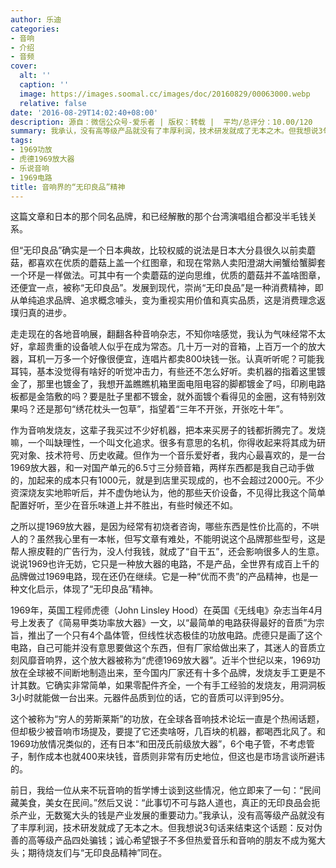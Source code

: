 ```yaml
---
author: 乐迪
categories:
- 音响
- 介绍
- 音频
cover:
  alt: ''
  caption: ''
  image: https://images.soomal.cc/images/doc/20160829/00063000.webp
  relative: false
date: '2016-08-29T14:02:40+08:00'
description: 源自：微信公众号-爱乐者 | 版权：转载 |  平均/总评分：10.00/120
summary: 我承认，没有高等级产品就没有了丰厚利润，技术研发就成了无本之木。但我想说3句话来结束这个话题：反对伪善的高等级产品四处骗钱；诚心希望银子不多但热爱音乐和音响的朋友不成为冤大头；期待烧友们与“无印良品精神”同在。
tags:
- 1969功放
- 虎德1969放大器
- 乐说音响
- 1969电路
title: 音响界的“无印良品”精神
---
```


这篇文章和日本的那个同名品牌，和已经解散的那个台湾演唱组合都没半毛钱关系。

但“无印良品”确实是一个日本典故，比较权威的说法是日本大分县很久以前卖蘑菇，都喜欢在优质的蘑菇上盖一个红图章，和现在常熟人卖阳澄湖大闸蟹给蟹脚套一个环是一样做法。可其中有一个卖蘑菇的逆向思维，优质的蘑菇并不盖啥图章，还便宜一点，被称“无印良品”。发展到现代，崇尚“无印良品”是一种消费精神，即从单纯追求品牌、追求概念噱头，变为重视实用价值和真实品质，这是消费理念返璞归真的进步。

走走现在的各地音响展，翻翻各种音响杂志，不知你啥感觉，我认为气味经常不太好，拿超贵重的设备唬人似乎在成为常态。几十万一对的音箱，上百万一个的放大器，耳机一万多一个好像很便宜，连唱片都卖800块钱一张。认真听听呢？可能我耳钝，基本没觉得有啥好的听觉冲击力，有些还不怎么好听。卖机器的指着这里镀金了，那里也镀金了，我想开盖瞧瞧机箱里面电阻电容的脚都镀金了吗，印刷电路板都是金箔敷的吗？要是肚子里都不镀金，就外面镀个看得见的金圈，这有特别效果吗？还是那句“绣花枕头一包草”，指望着“三年不开张，开张吃十年”。

作为音响发烧友，这辈子我买过不少好机器，把本来买房子的钱都折腾完了。发烧嘛，一个叫缺理性，一个叫文化追求。很多有意思的名机，你得收起来将其成为研究对象、技术符号、历史收藏。但作为一个音乐爱好者，我内心最喜欢的，是一台1969放大器，和一对国产单元的6.5寸三分频音箱，两样东西都是我自己动手做的，加起来的成本只有1000元，就是到店里买现成的，也不会超过2000元。不少资深烧友实地聆听后，并不虚伪地认为，他的那些天价设备，不见得比我这个简单配置好听，至少在音乐味道上并不胜出，有些时候还不如。

之所以提1969放大器，是因为经常有初烧者咨询，哪些东西是性价比高的，不哄人的？虽然我心里有一本帐，但写文章有难处，不能明说这个品牌那些型号，这是帮人擦皮鞋的广告行为，没人付我钱，就成了“自干五”，还会影响很多人的生意。说说1969也许无妨，它只是一种放大器的电路，不是产品，全世界有成百上千的品牌做过1969电路，现在还仍在继续。它是一种“优而不贵”的产品精神，也是一种文化启示，体现了“无印良品”精神。

1969年，英国工程师虎德（John Linsley Hood）在英国《无线电》杂志当年4月号上发表了《简易甲类功率放大器》一文，以“最简单的电路获得最好的音质”为宗旨，推出了一个只有4个晶体管，但线性状态极佳的功放电路。虎德只是画了这个电路，自己可能并没有意思要做这个东西，但有厂家给做出来了，其迷人的音质立刻风靡音响界，这个放大器被称为“虎德1969放大器”。近半个世纪以来，1969功放在全球被不间断地制造出来，至今国内厂家还有十多个品牌，发烧友手工更是不计其数。它确实非常简单，如果零配件齐全，一个有手工经验的发烧友，用洞洞板3小时就能做一台出来。元器件品质到位的话，它的音质可以评到95分。

这个被称为“穷人的劳斯莱斯”的功放，在全球各音响技术论坛一直是个热闹话题，但却极少被音响市场提及，要提了它还卖啥呀，几百块的机器，都喝西北风了。和1969功放情况类似的，还有日本“和田茂氏前级放大器”，6个电子管，不考虑管子，制作成本也就400来块钱，音质则非常有历史地位，但这也是市场言谈所避讳的。

前日，我给一位从来不玩音响的哲学博士谈到这些情况，他立即来了一句：“民间藏美食，美女在民间。”然后又说：“此事切不可与路人道也，真正的无印良品会扼杀产业，无数冤大头的钱是产业发展的重要动力。”我承认，没有高等级产品就没有了丰厚利润，技术研发就成了无本之木。但我想说3句话来结束这个话题：反对伪善的高等级产品四处骗钱；诚心希望银子不多但热爱音乐和音响的朋友不成为冤大头；期待烧友们与“无印良品精神”同在。